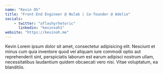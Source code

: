 ```yaml
---
name: "Kevin Oh"
title: "Front-End Engineer @ Nulab | Co-founder @ Adelie"
socials: 
    - twitter: "aflashyrhetoric"
      linkedin: "kevinsoh1"
website: "https://kevinoh.me"
---
```


Kevin Lorem ipsum dolor sit amet, consectetur adipisicing elit. Nesciunt et minus cum quia inventore quod vel aliquam iure commodi optio aut reprehenderit sint, perspiciatis laborum est earum adipisci nostrum ullam, necessitatibus laudantium quidem obcaecati vero nisi. Vitae voluptatum, ea blanditiis.